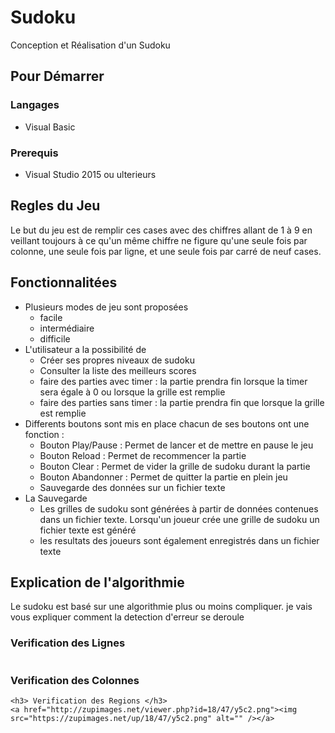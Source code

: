 <h1> Sudoku </h1>
 Conception et Réalisation d'un Sudoku

<h2>Pour Démarrer </h2>
<h3>Langages</h3>
<ul>
	<li>Visual Basic</li>
</ul> 
<h3>Prerequis</h3>
<ul>
<li>Visual Studio 2015 ou ulterieurs</li>
</ul>
<h2>Regles du Jeu</h2>
Le but du jeu est de remplir ces cases avec des chiffres allant de 1 à 9 en veillant toujours à ce qu'un même chiffre ne figure qu'une seule fois par colonne, une seule fois par ligne, et une seule fois par carré de neuf cases.

<h2>Fonctionnalitées</h2>
<ul>
<li>Plusieurs modes de jeu sont proposées
<ul>
<li>facile</li>
<li>intermédiaire</li>
<li>difficile</li>
</ul>
</li>
<li>L'utilisateur a la possibilité de
	<ul>
		<li>Créer ses propres niveaux de sudoku</li>
		<li>Consulter la liste des meilleurs scores</li>
<li>faire des parties avec timer : la partie prendra fin lorsque la timer sera égale  à  0 ou lorsque la grille est remplie
		<li>faire des parties sans timer : la partie prendra fin que lorsque la grille est remplie</li>
	</ul>
	</li>
<li>Differents boutons sont mis en place chacun de ses boutons ont une fonction :
	<ul>
<li>Bouton Play/Pause : Permet de lancer et de mettre en pause le jeu</li>
<li>Bouton Reload : Permet de recommencer la partie</li>
<li>Bouton Clear : Permet de vider la grille de sudoku durant la partie</li>
<li>Bouton Abandonner : Permet de quitter la partie en plein jeu</li>
<li>Sauvegarde des données sur un fichier texte</li>
	</ul>
	</li>
	<li>La Sauvegarde
		<ul>
			<li>Les grilles de sudoku sont  générées à partir de données contenues dans un fichier texte. Lorsqu'un joueur crée une grille de sudoku un fichier texte est généré</li>
			<li> les resultats des joueurs sont également enregistrés dans un fichier texte</li>
		</ul>
	</li>
</ul>
	<h2>Explication de l'algorithmie</h2>
	Le sudoku est basé sur une algorithmie plus ou moins compliquer. je vais vous expliquer comment la detection d'erreur se deroule
	<h3> Verification des Lignes </h3>
	<a href="http://zupimages.net/viewer.php?id=18/47/cixj.png"><img src="https://zupimages.net/up/18/47/cixj.png" alt="" /></a>
	<h3> Verification des Colonnes </h3>
	
	<h3> Verification des Regions </h3>
	<a href="http://zupimages.net/viewer.php?id=18/47/y5c2.png"><img src="https://zupimages.net/up/18/47/y5c2.png" alt="" /></a>
	
